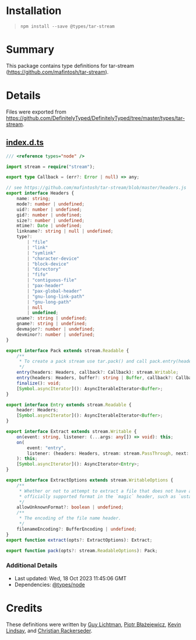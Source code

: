 # Installation
> `npm install --save @types/tar-stream`

# Summary
This package contains type definitions for tar-stream (https://github.com/mafintosh/tar-stream).

# Details
Files were exported from https://github.com/DefinitelyTyped/DefinitelyTyped/tree/master/types/tar-stream.
## [index.d.ts](https://github.com/DefinitelyTyped/DefinitelyTyped/tree/master/types/tar-stream/index.d.ts)
````ts
/// <reference types="node" />

import stream = require("stream");

export type Callback = (err?: Error | null) => any;

// see https://github.com/mafintosh/tar-stream/blob/master/headers.js
export interface Headers {
    name: string;
    mode?: number | undefined;
    uid?: number | undefined;
    gid?: number | undefined;
    size?: number | undefined;
    mtime?: Date | undefined;
    linkname?: string | null | undefined;
    type?:
        | "file"
        | "link"
        | "symlink"
        | "character-device"
        | "block-device"
        | "directory"
        | "fifo"
        | "contiguous-file"
        | "pax-header"
        | "pax-global-header"
        | "gnu-long-link-path"
        | "gnu-long-path"
        | null
        | undefined;
    uname?: string | undefined;
    gname?: string | undefined;
    devmajor?: number | undefined;
    devminor?: number | undefined;
}

export interface Pack extends stream.Readable {
    /**
     * To create a pack stream use tar.pack() and call pack.entry(header, [callback]) to add tar entries.
     */
    entry(headers: Headers, callback?: Callback): stream.Writable;
    entry(headers: Headers, buffer?: string | Buffer, callback?: Callback): stream.Writable;
    finalize(): void;
    [Symbol.asyncIterator](): AsyncIterableIterator<Buffer>;
}

export interface Entry extends stream.Readable {
    header: Headers;
    [Symbol.asyncIterator](): AsyncIterableIterator<Buffer>;
}

export interface Extract extends stream.Writable {
    on(event: string, listener: (...args: any[]) => void): this;
    on(
        event: "entry",
        listener: (headers: Headers, stream: stream.PassThrough, next: (error?: unknown) => void) => void,
    ): this;
    [Symbol.asyncIterator](): AsyncIterator<Entry>;
}

export interface ExtractOptions extends stream.WritableOptions {
    /**
     * Whether or not to attempt to extract a file that does not have an
     * officially supported format in the `magic` header, such as `ustar`.
     */
    allowUnknownFormat?: boolean | undefined;
    /**
     * The encoding of the file name header.
     */
    filenameEncoding?: BufferEncoding | undefined;
}
export function extract(opts?: ExtractOptions): Extract;

export function pack(opts?: stream.ReadableOptions): Pack;

````

### Additional Details
 * Last updated: Wed, 18 Oct 2023 11:45:06 GMT
 * Dependencies: [@types/node](https://npmjs.com/package/@types/node)

# Credits
These definitions were written by [Guy Lichtman](https://github.com/glicht), [Piotr Błażejewicz](https://github.com/peterblazejewicz), [Kevin Lindsay](https://github.com/kevin-lindsay-1), and [Christian Rackerseder](https://github.com/screendriver).
